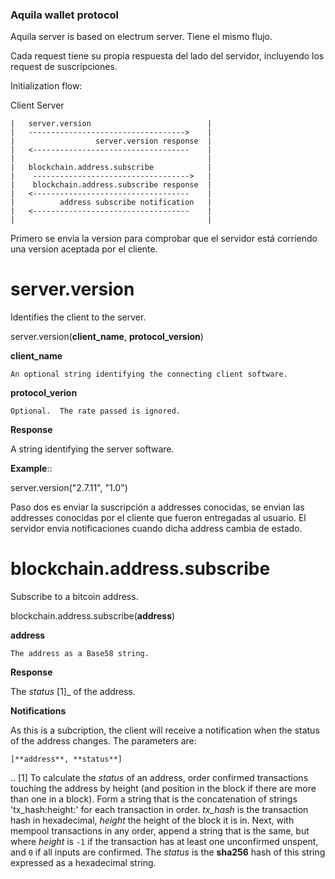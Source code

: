 ### Aquila wallet protocol


Aquila server is based on electrum server. Tiene el mismo flujo.

Cada request tiene su propia respuesta del lado del servidor, incluyendo los request de suscripciones.

Initialization flow:

  Client                                      Server

    |   server.version                          |
    |   ----------------------------------->    |
    |                  server.version response  |
    |   <-----------------------------------    |
    |                                           |
    |   blockchain.address.subscribe            |
    |    ----------------------------------->   |
    |    blockchain.address.subscribe response  |
    |   <-----------------------------------    |
    |          address subscribe notification   |
    |   <-----------------------------------    |
    |                                           |

Primero se envia la version para comprobar que el servidor está corriendo una version aceptada por el cliente.


server.version
==============

Identifies the client to the server.

  server.version(**client_name**, **protocol_version**)

  **client_name**

    An optional string identifying the connecting client software.

  **protocol_verion**

    Optional.  The rate passed is ignored.

**Response**

  A string identifying the server software.

**Example**::

  server.version("2.7.11", "1.0")


Paso dos es enviar la suscripción a addresses conocidas, se envian las addresses conocidas por el cliente que fueron entregadas al usuario.
El servidor envia notificaciones cuando dicha address cambia de estado.

blockchain.address.subscribe
============================

Subscribe to a bitcoin address.

  blockchain.address.subscribe(**address**)

  **address**

    The address as a Base58 string.

**Response**

  The *status* [1]_ of the address.

**Notifications**

  As this is a subcription, the client will receive a notification
  when the status of the address changes.  The parameters are:

    [**address**, **status**]

.. [1] To calculate the *status* of an address, order confirmed
       transactions touching the address by height (and position in
       the block if there are more than one in a block).  Form a
       string that is the concatenation of strings 'tx_hash:height:'
       for each transaction in order.  *tx_hash* is the transaction
       hash in hexadecimal, *height* the height of the block it is in.
       Next, with mempool transactions in any order, append a string
       that is the same, but where *height* is `-1` if the transaction
       has at least one unconfirmed unspent, and `0` if all inputs are
       confirmed.  The *status* is the **sha256** hash of this string
       expressed as a hexadecimal string.

